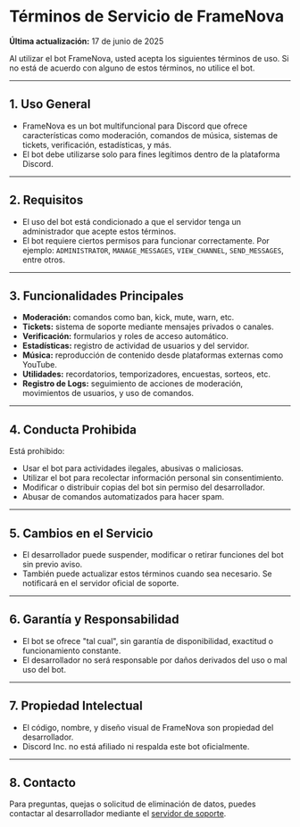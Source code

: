 # Términos de Servicio de FrameNova

**Última actualización:** 17 de junio de 2025

Al utilizar el bot FrameNova, usted acepta los siguientes términos de uso. Si no está de acuerdo con alguno de estos términos, no utilice el bot.

---

## 1. Uso General

- FrameNova es un bot multifuncional para Discord que ofrece características como moderación, comandos de música, sistemas de tickets, verificación, estadísticas, y más.
- El bot debe utilizarse solo para fines legítimos dentro de la plataforma Discord.

---

## 2. Requisitos

- El uso del bot está condicionado a que el servidor tenga un administrador que acepte estos términos.
- El bot requiere ciertos permisos para funcionar correctamente. Por ejemplo: `ADMINISTRATOR`, `MANAGE_MESSAGES`, `VIEW_CHANNEL`, `SEND_MESSAGES`, entre otros.

---

## 3. Funcionalidades Principales

- **Moderación:** comandos como ban, kick, mute, warn, etc.
- **Tickets:** sistema de soporte mediante mensajes privados o canales.
- **Verificación:** formularios y roles de acceso automático.
- **Estadísticas:** registro de actividad de usuarios y del servidor.
- **Música:** reproducción de contenido desde plataformas externas como YouTube.
- **Utilidades:** recordatorios, temporizadores, encuestas, sorteos, etc.
- **Registro de Logs:** seguimiento de acciones de moderación, movimientos de usuarios, y uso de comandos.

---

## 4. Conducta Prohibida

Está prohibido:

- Usar el bot para actividades ilegales, abusivas o maliciosas.
- Utilizar el bot para recolectar información personal sin consentimiento.
- Modificar o distribuir copias del bot sin permiso del desarrollador.
- Abusar de comandos automatizados para hacer spam.

---

## 5. Cambios en el Servicio

- El desarrollador puede suspender, modificar o retirar funciones del bot sin previo aviso.
- También puede actualizar estos términos cuando sea necesario. Se notificará en el servidor oficial de soporte.

---

## 6. Garantía y Responsabilidad

- El bot se ofrece "tal cual", sin garantía de disponibilidad, exactitud o funcionamiento constante.
- El desarrollador no será responsable por daños derivados del uso o mal uso del bot.

---

## 7. Propiedad Intelectual

- El código, nombre, y diseño visual de FrameNova son propiedad del desarrollador.
- Discord Inc. no está afiliado ni respalda este bot oficialmente.

---

## 8. Contacto

Para preguntas, quejas o solicitud de eliminación de datos, puedes contactar al desarrollador mediante el [servidor de soporte](https://discord.gg/kJnctCREgN).

